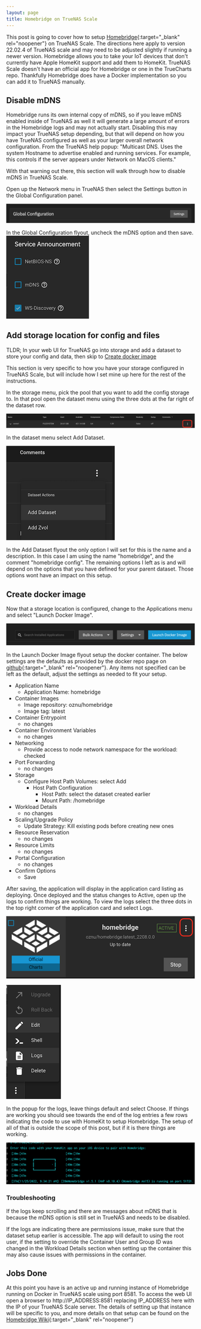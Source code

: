 ```yaml
---
layout: page
title: Homebridge on TrueNAS Scale
---
```


This post is going to cover how to setup [Homebridge](https://homebridge.io){:target="_blank" rel="noopener"} on TrueNAS Scale. The directions here apply to version 22.02.4 of TrueNAS scale and may need to be adjusted slightly if running a newer version. Homebridge allows you to take your IoT devices that don't currently have Apple HomeKit support and add them to HomeKit.  TrueNAS Scale doesn't have an official app for Homebridge or one in the TrueCharts repo.  Thankfully Homebridge does have a Docker implementation so you can add it to TrueNAS manually.

## Disable mDNS
Homebridge runs its own internal copy of mDNS, so if you leave mDNS enabled inside of TrueNAS as well it will generate a large amount of errors in the Homebridge logs and may not actually start. Disabling this may impact your TrueNAS setup depending, but that will depend on how you have TrueNAS configured as well as your larger overall network configuration.  From the TrueNAS help popup: "Multicast DNS. Uses the system Hostname to advertise enabled and running services. For example, this controls if the server appears under Network on MacOS clients."

With that warning out there, this section will walk through how to disable mDNS in TrueNAS Scale.

Open up the Network menu in TrueNAS then select the Settings button in the Global Configuration panel.

![Settings button in the Network Global Configuration Panel](/assets/images/2022-11-25-Homebridge-on-TrueNAS-Scale/NetworkGlobalConfiguration.png)

In the Global Configuration flyout, uncheck the mDNS option and then save.
![mDNS checkbox section](/assets/images/2022-11-25-Homebridge-on-TrueNAS-Scale/mDNSCheckbox.png)

## Add storage location for config and files
TLDR; In your web UI for TrueNAS go into storage and add a dataset to store your config and data, then skip to [Create docker image](#create-docker-image)

This section is very specific to how you have your storage configured in TrueNAS Scale, but will include how I set mine up here for the rest of the instructions. 

In the storage menu, pick the pool that you want to add the config storage to.  In that pool open the dataset menu using the three dots at the far right of the dataset row.

![Dataset row](/assets/images/2022-11-25-Homebridge-on-TrueNAS-Scale/DatasetRow.png)

In the dataset menu select Add Dataset.

![Dataset menu](/assets/images/2022-11-25-Homebridge-on-TrueNAS-Scale/AddDatasetMenu.png)

In the Add Dataset flyout the only option I will set for this is the name and a description.  In this case I am using the name "homebridge", and the comment "homebridge config". The remaining options I left as is and will depend on the options that you have defined for your parent dataset. Those options wont have an impact on this setup.

## Create docker image
Now that a storage location is configured, change to the Applications menu and select "Launch Docker Image".

![Launch Docker Image button](/assets/images/2022-11-25-Homebridge-on-TrueNAS-Scale/LaunchDockerImage.png)

In the Launch Docker Image flyout setup the docker container.  The below settings are the defaults as provided by the docker repo page on [github](https://github.com/oznu/docker-homebridge/wiki/Homebridge-on-TrueNAS-Scale){:target="_blank" rel="noopener"}.  Any items not specified can be left as the default, adjust the settings as needed to fit your setup.

- Application Name
  - Application Name: homebridge 
- Container Images
  - Image repository: oznu/homebridge
  - Image tag: latest
- Container Entrypoint
  - no changes
- Container Environment Variables
  - no changes
- Networking
  - Provide access to node network namespace for the workload: checked
- Port Forwarding
  - no changes
- Storage
  - Configure Host Path Volumes: select Add
    - Host Path Configuration
      - Host Path: select the dataset created earlier
      - Mount Path: /homebridge
- Workload Details
  - no changes
- Scaling/Upgrade Policy
  - Update Strategy: Kill existing pods before creating new ones
- Resource Reservation
  - no changes
- Resource Limits
  - no changes
- Portal Configuration
  - no changes
- Confirm Options
  - Save

After saving, the application will display in the application card listing as deploying.  Once deployed and the status changes to Active, open up the logs to confirm things are working. To view the logs select the three dots in the top right corner of the application card and select Logs.

![Homebridge app card](/assets/images/2022-11-25-Homebridge-on-TrueNAS-Scale/HomebrideAppCard.png)

![Logs menu option](/assets/images/2022-11-25-Homebridge-on-TrueNAS-Scale/LogsMenuOption.png)

In the popup for the logs, leave things default and select Choose. If things are working you should see towards the end of the log entries a few rows indicating the code to use with HomeKit to setup Homebridge.  The setup of all of that is outside the scope of this post, but if it is there things are working.  

![Working Setup Logs](/assets/images/2022-11-25-Homebridge-on-TrueNAS-Scale/WorkingSetupLogs.png)

### Troubleshooting
If the logs keep scrolling and there are messages about mDNS that is because the mDNS option is still set in TrueNAS and needs to be disabled.  

If the logs are indicating there are permissions issue, make sure that the dataset setup earlier is accessible.  The app will default to using the root user, if the setting to override the Container User and Group ID was changed in the Workload Details section when setting up the container this may also cause issues with permissions in the container.

## Jobs Done
At this point you have is an active up and running instance of Homebridge running on Docker in TrueNAS scale using port 8581.  To access the web UI open a browser to http://IP_ADDRESS:8581 replacing IP_ADDRESS here with the IP of your TrueNAS Scale server.  The details of setting up that instance will be specific to you, and more details on that setup can be found on the [Homebridge Wiki](https://github.com/homebridge/homebridge/wiki){:target="_blank" rel="noopener"}